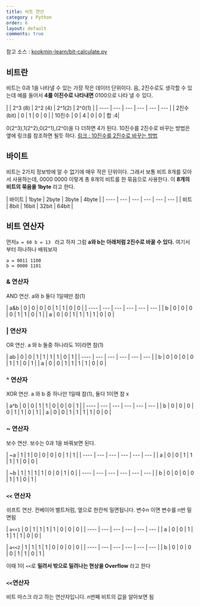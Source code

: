 ```yaml
---
title: 비트 연산
category : Python
order: 6
layout: default
comments: true
---
```


참고 소스 : [kookmin-learn/bit-calculate.py](https://github.com/codertimo/kookmin-learn/blob/master/bit-calculate.py)

## 비트란
비트는 0과 1을 나타낼 수 있는 가장 작은 데이터 단위이다. 음, 2진수로도 생각할 수 있는데 예를 들어서 **4를 이진수로 나타내면** 0100으로 나타 낼 수 있다.

|  | 2^3 (8) | 2^2 (4) | 2^1(2) | 2^0(1) |
| ---- | --- | --- | --- | --- | --- |
| 2진수(bit) | 0 | 1 | 0 | 0 |
| 10진수 | 0 | 4 | 0 | 0 | 합 :4|


0(2^3),1(2^2),0(2^1),(2^0)을 다 더하면 4가 된다. 10진수를 2진수로 바꾸는 방법은 옆에 링크를 참조하면 될듯 하다. [링크 : 10진수를 2진수로 바꾸는 방법](http://meaningone.tistory.com/606)

## 바이트
비트는 2가지 정보밖에 알 수 없기에 매우 작은 단위이다. 그래서 보통 비트 8개를 모아서 사용하는데, 0000 0000 이렇게 총 8개의 비트를 한 묶음으로 사용한다. 이 **8개의 비트의 묶음을 1byte** 라고 한다.

| 바이트 | 1byte | 2byte | 3byte | 4byte |
| ---- | --- | --- | --- | --- | --- |
| 비트 | 8bit | 16bit | 32bit | 64bit |

## 비트 연산자

먼저```a = 60 b = 13 ``` 라고 하자
그럼 **a와 b는 아래처럼 2진수로 바꿀 수 있다.** 여기서부터 하나하나 배워보자
```
a = 0011 1100
b = 0000 1101
```

### & 연산자
AND 연산. a와 b 둘다 1일때만 참(1)

| a&b | 0 | 0 | 0 | 0 | 1 | 1 | 0 | 0 |
| ---- | --- | --- | --- | --- | --- |
| b | 0 | 0 | 0 | 0 | 1 | 1 | 0 | 1 |
| a | 0 | 0 | 1 | 1 | 1 | 1 | 0 | 0 |

### | 연산자
OR 연산. a 와 b 둘중 하나라도 1이라면 참(1)

| ab | 0 | 0 | 1 | 1 | 1 | 1 | 0 | 1 |
| ---- | --- | --- | --- | --- | --- |
| b | 0 | 0 | 0 | 0 | 1 | 1 | 0 | 1 |
| a | 0 | 0 | 1 | 1 | 1 | 1 | 0 | 0 |

### ^ 연산자
XOR 연산. a 와 b 중 하나만 1일때 참(1), 둘다 1이면 참 x

| a^b | 0 | 0 | 1 | 1 | 0 | 0 | 0 | 1 |
| ---- | --- | --- | --- | --- | --- |
| b | 0 | 0 | 0 | 0 | 1 | 1 | 0 | 1 |
| a | 0 | 0 | 1 | 1 | 1 | 1 | 0 | 0 |

### ~ 연산자
보수 연산. 보수는 0과 1을 바꿔보면 된다.

| ~a | 1 | 1 | 0 | 0 | 0 | 0 | 1 | 1 |
| ---- | --- | --- | --- | --- | --- |
| a | 0 | 0 | 1 | 1 | 1 | 1 | 0 | 0 |

| ~b | 1 | 1 | 1 | 1 | 0 | 0 | 1 | 0 |
| ---- | --- | --- | --- | --- | --- |
| b | 0 | 0 | 0 | 0 | 1 | 1 | 0 | 1 |

### ```<<``` 연산자
쉬프트 연산. 컨베이어 벨트처럼, 옆으로 한칸씩 밀면됩니다. 변수n 이면 변수를 n번 밀면됨

| ```a<<1``` | 0 | 1 | 1 | 1 | 1 | 0 | 0 | 0 |
| ---- | --- | --- | --- | --- | --- |
| a | 0 | 0 | 1 | 1 | 1 | 1 | 0 | 0 |

| ```a<<2``` | 1 | 1 | 1 | 1 | 0 | 0 | 0 | 0 |
| ---- | --- | --- | --- | --- | --- |
| b | 0 | 0 | 0 | 0 | 1 | 1 | 0 | 1 |

이때 1이 ```<<```로 **밀려서 밖으로 밀려나는 현상을 Overflow** 라고 한다

### ```<<```연산자

비트 마스크 라고 하는 연산자입니다. n번째 비트의 값을 알아보면 됨
